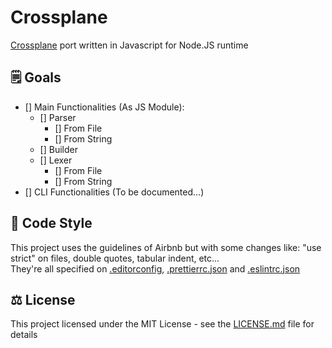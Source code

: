 # Crossplane
[Crossplane](https://github.com/nginxinc/crossplane) port written in Javascript for Node.JS runtime

## 🗒 Goals
- [] Main Functionalities (As JS Module):
  - [] Parser
    - [] From File
    - [] From String
  - [] Builder
  - [] Lexer
    - [] From File
    - [] From String
- [] CLI Functionalities (To be documented...)

## 🧭 Code Style
This project uses the guidelines of Airbnb but with some changes like: "use strict" on files, double quotes, tabular indent, etc...
<br/>
They're all specified on [.editorconfig](.editorconfig), [.prettierrc.json](.prettierrc.json) and [.eslintrc.json](.eslintrc.json)

## ⚖️ License

This project licensed under the MIT License - see the [LICENSE.md](LICENSE.md) file for details
